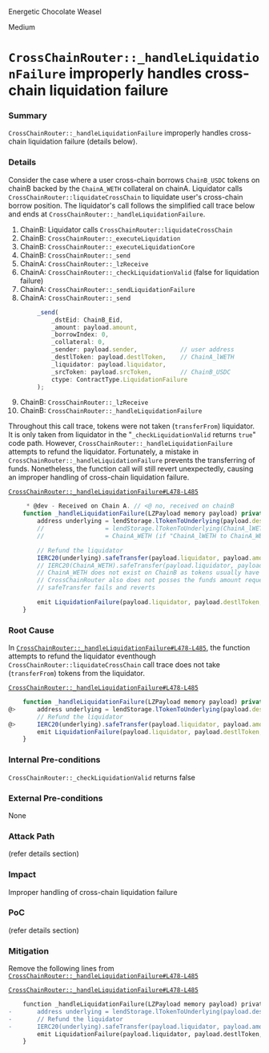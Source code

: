 Energetic Chocolate Weasel

Medium

# `CrossChainRouter::_handleLiquidationFailure` improperly handles cross-chain liquidation failure

### Summary

`CrossChainRouter::_handleLiquidationFailure` improperly handles cross-chain liquidation failure (details below).

### Details
Consider the case where a user cross-chain borrows `ChainB_USDC` tokens on chainB backed by the `ChainA_WETH` collateral on chainA. Liquidator calls `CrossChainRouter::liquidateCrossChain` to liquidate user's cross-chain borrow position. The liquidator's call follows the simplified call trace below and ends at `CrossChainRouter::_handleLiquidationFailure`.

1. ChainB: Liquidator calls `CrossChainRouter::liquidateCrossChain`
2. ChainB: `CrossChainRouter::_executeLiquidation`
3. ChainB: `CrossChainRouter::_executeLiquidationCore`
4. ChainB: `CrossChainRouter::_send`
5. ChainA: `CrossChainRouter::_lzReceive`
6. ChainA: `CrossChainRouter::_checkLiquidationValid` (false for liquidation failure)
7. ChainA: `CrossChainRouter::_sendLiquidationFailure`
8. ChainA: `CrossChainRouter::_send`

```javascript
        _send(
            _dstEid: ChainB_Eid,
            _amount: payload.amount,
            _borrowIndex: 0,
            _collateral: 0,
            _sender: payload.sender,            // user address
            _destlToken: payload.destlToken,    // ChainA_lWETH
            _liquidator: payload.liquidator,
            _srcToken: payload.srcToken,        // ChainB_USDC
            ctype: ContractType.LiquidationFailure
        );
```

9.  ChainB: `CrossChainRouter::_lzReceive`
10. ChainB: `CrossChainRouter::_handleLiquidationFailure`

Throughout this call trace, tokens were not taken (`transferFrom`) liquidator. It is only taken from liquidator in the "`_checkLiquidationValid` returns `true`" code path. However, `CrossChainRouter::_handleLiquidationFailure` attempts to refund the liquidator. Fortunately, a mistake in `CrossChainRouter::_handleLiquidationFailure` prevents the transferring of funds. Nonetheless, the function call will still revert unexpectedly, causing an improper handling of cross-chain liquidation failure.

[`CrossChainRouter::_handleLiquidationFailure#L478-L485`](https://github.com/sherlock-audit/2025-05-lend-audit-contest/blob/713372a1ccd8090ead836ca6b1acf92e97de4679/Lend-V2/src/LayerZero/CrossChainRouter.sol#L478-L485)
```javascript
     * @dev - Received on Chain A. // <@ no, received on chainB
    function _handleLiquidationFailure(LZPayload memory payload) private {
        address underlying = lendStorage.lTokenToUnderlying(payload.destlToken);
        //                 = lendStorage.lTokenToUnderlying(ChainA_lWETH);
        //                 = ChainA_WETH (if "ChainA_lWETH to ChainA_WETH" mapping even exist on chainB)

        // Refund the liquidator
        IERC20(underlying).safeTransfer(payload.liquidator, payload.amount);
        // IERC20(ChainA_WETH).safeTransfer(payload.liquidator, payload.amount);
        // ChainA_WETH does not exist on ChainB as tokens usually have different addresses on different chains
        // CrossChainRouter also does not posses the funds amount requested in the safeTransfer
        // safeTransfer fails and reverts

        emit LiquidationFailure(payload.liquidator, payload.destlToken, payload.sender, underlying);
    }
```

### Root Cause

In [`CrossChainRouter::_handleLiquidationFailure#L478-L485`](https://github.com/sherlock-audit/2025-05-lend-audit-contest/blob/713372a1ccd8090ead836ca6b1acf92e97de4679/Lend-V2/src/LayerZero/CrossChainRouter.sol#L478-L485), the function attempts to refund the liquidator eventhough `CrossChainRouter::liquidateCrossChain` call trace does not take (`transferFrom`) tokens from the liquidator.

[`CrossChainRouter::_handleLiquidationFailure#L478-L485`](https://github.com/sherlock-audit/2025-05-lend-audit-contest/blob/713372a1ccd8090ead836ca6b1acf92e97de4679/Lend-V2/src/LayerZero/CrossChainRouter.sol#L478-L485)

```javascript
    function _handleLiquidationFailure(LZPayload memory payload) private {
@>      address underlying = lendStorage.lTokenToUnderlying(payload.destlToken);
        // Refund the liquidator
@>      IERC20(underlying).safeTransfer(payload.liquidator, payload.amount);
        emit LiquidationFailure(payload.liquidator, payload.destlToken, payload.sender, underlying);
    }
```

### Internal Pre-conditions

`CrossChainRouter::_checkLiquidationValid` returns false

### External Pre-conditions

None

### Attack Path

(refer details section)

### Impact

Improper handling of cross-chain liquidation failure

### PoC

(refer details section)

### Mitigation

Remove the following lines from [`CrossChainRouter::_handleLiquidationFailure#L478-L485`](https://github.com/sherlock-audit/2025-05-lend-audit-contest/blob/713372a1ccd8090ead836ca6b1acf92e97de4679/Lend-V2/src/LayerZero/CrossChainRouter.sol#L478-L485)

[`CrossChainRouter::_handleLiquidationFailure#L478-L485`](https://github.com/sherlock-audit/2025-05-lend-audit-contest/blob/713372a1ccd8090ead836ca6b1acf92e97de4679/Lend-V2/src/LayerZero/CrossChainRouter.sol#L478-L485)

```diff
    function _handleLiquidationFailure(LZPayload memory payload) private {
-       address underlying = lendStorage.lTokenToUnderlying(payload.destlToken);
-       // Refund the liquidator
-       IERC20(underlying).safeTransfer(payload.liquidator, payload.amount);
        emit LiquidationFailure(payload.liquidator, payload.destlToken, payload.sender, underlying);
    }
```